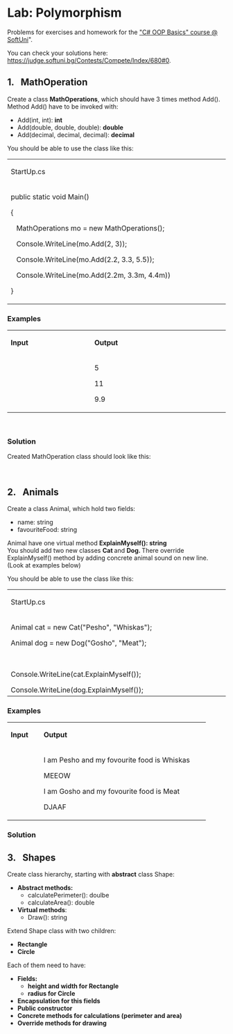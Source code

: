<h1>Lab: Polymorphism</h1>
<p>Problems for exercises and homework for the <a href="https://softuni.bg/courses/csharp-oop-basics">"C# OOP Basics" course @ SoftUni</a>".</p>
<p>You can check your solutions here: <a href="https://judge.softuni.bg/Contests/Compete/Index/680%230">https://judge.softuni.bg/Contests/Compete/Index/680#0</a>.</p>
<h2>1.&nbsp;&nbsp; MathOperation</h2>
<p>Create a class <strong>MathOperations</strong>, which should have 3 times method Add(). Method Add() have to be invoked with:</p>
<ul>
<li>Add(int, int): <strong>int</strong></li>
<li>Add(double, double, double): <strong>double</strong></li>
<li>Add(decimal, decimal, decimal): <strong>decimal</strong></li>
</ul>
<p>You should be able to use the class like this:</p>
<table width="695">
<tbody>
<tr>
<td width="695">
<p>StartUp.cs</p>
</td>
</tr>
<tr>
<td width="695">
<p>public static void Main()</p>
<p>{</p>
<p>&nbsp;&nbsp; MathOperations mo = new MathOperations();</p>
<p>&nbsp;&nbsp; Console.WriteLine(mo.Add(2, 3));</p>
<p>&nbsp;&nbsp; Console.WriteLine(mo.Add(2.2, 3.3, 5.5));</p>
<p>&nbsp;&nbsp; Console.WriteLine(mo.Add(2.2m, 3.3m, 4.4m))</p>
<p>}</p>
</td>
</tr>
</tbody>
</table>
<h3>Examples</h3>
<table width="482">
<tbody>
<tr>
<td width="181">
<p><strong>Input</strong></p>
</td>
<td width="302">
<p><strong>Output</strong></p>
</td>
</tr>
<tr>
<td width="181">
<p>&nbsp;</p>
</td>
<td width="302">
<p>5</p>
<p>11</p>
<p>9.9</p>
</td>
</tr>
</tbody>
</table>
<p>&nbsp;</p>
<h3>Solution</h3>
<p>Created MathOperation class should look like this:</p>
<p>&nbsp;</p>
<h2>2.&nbsp;&nbsp; Animals</h2>
<p>Create a class Animal, which hold two fields:</p>
<ul>
<li>name: string</li>
<li>favouriteFood: string</li>
</ul>
<p>Animal have one virtual method <strong>ExplainMyself(): string<br /> </strong>You should add two new classes <strong>Cat </strong>and <strong>Dog. </strong>There override ExplainMyself() method by adding concrete animal sound on new line. (Look at examples below)</p>
<p>You should be able to use the class like this:</p>
<table width="695">
<tbody>
<tr>
<td width="695">
<p>StartUp.cs</p>
</td>
</tr>
<tr>
<td width="695">
<p>Animal cat = new Cat("Pesho", "Whiskas");</p>
<p>Animal dog = new Dog("Gosho", "Meat");</p>
<p>&nbsp;</p>
<p>Console.WriteLine(cat.ExplainMyself());</p>
Console.WriteLine(dog.ExplainMyself());</td>
</tr>
</tbody>
</table>
<h3>Examples</h3>
<table width="426">
<tbody>
<tr>
<td width="60">
<p><strong>Input</strong></p>
</td>
<td width="366">
<p><strong>Output</strong></p>
</td>
</tr>
<tr>
<td width="60">
<p>&nbsp;</p>
</td>
<td width="366">
<p>I am Pesho and my fovourite food is Whiskas</p>
<p>MEEOW</p>
<p>I am Gosho and my fovourite food is Meat</p>
<p>DJAAF</p>
</td>
</tr>
</tbody>
</table>
<h3>Solution</h3>
<h2>3.&nbsp;&nbsp; Shapes</h2>
<p>Create class hierarchy, starting with <strong>abstract</strong> class Shape:</p>
<ul>
<li><strong>Abstract methods:</strong>
<ul>
<li>calculatePerimeter(): doulbe</li>
<li>calculateArea(): double</li>
</ul>
</li>
<li><strong>Virtual methods</strong>:
<ul>
<li>Draw(): string</li>
</ul>
</li>
</ul>
<p>Extend Shape class with two children:</p>
<ul>
<li><strong>Rectangle</strong></li>
<li><strong>Circle</strong></li>
</ul>
<p>Each of them need to have:</p>
<ul>
<li><strong>Fields: </strong>
<ul>
<li><strong>height and width for Rectangle</strong></li>
<li><strong>radius for Circle</strong></li>
</ul>
</li>
<li><strong>Encapsulation for this fields</strong></li>
<li><strong>Public constructor </strong></li>
<li><strong>Concrete methods for calculations (perimeter and area)</strong></li>
<li><strong>Override methods for drawing</strong></li>
</ul>
